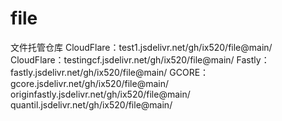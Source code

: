 # file
文件托管仓库
CloudFlare：test1.jsdelivr.net/gh/ix520/file@main/
CloudFlare：testingcf.jsdelivr.net/gh/ix520/file@main/
Fastly：fastly.jsdelivr.net/gh/ix520/file@main/
GCORE：gcore.jsdelivr.net/gh/ix520/file@main/
originfastly.jsdelivr.net/gh/ix520/file@main/
quantil.jsdelivr.net/gh/ix520/file@main/

